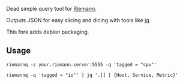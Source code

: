 Dead simple query tool for [Riemann](http://riemann.io). 

Outputs JSON for easy slicing and dicing with tools like [jq](http://stedolan.github.io/jq/).

This fork adds debian packaging.

Usage
-----

    riemannq -s your.riemann.server:5555 -q 'tagged = "cpu"'

    riemannq -q 'tagged = "io"' | jq '.[] | {Host, Service, Metric}'
